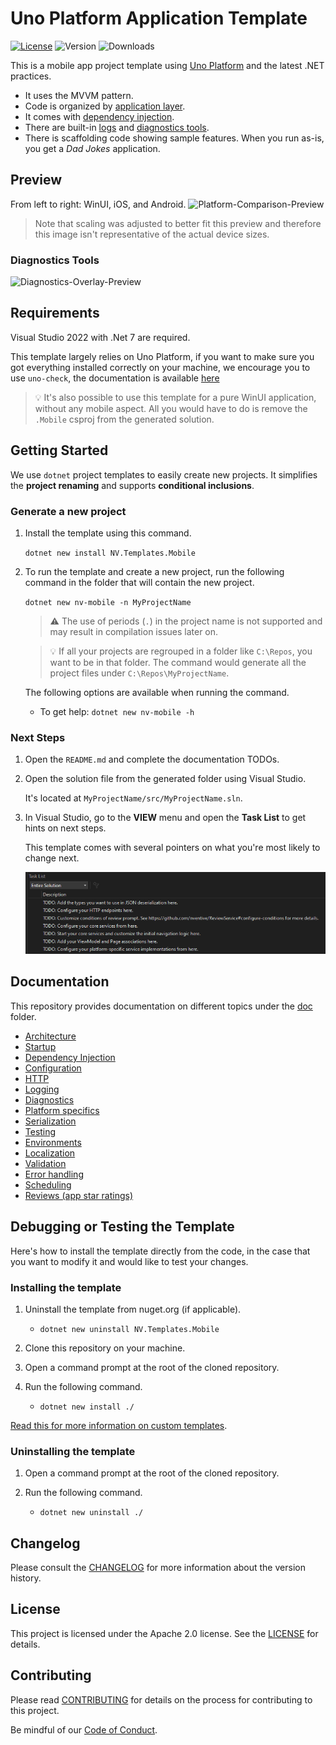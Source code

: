 ﻿# Uno Platform Application Template

[![License](https://img.shields.io/badge/License-Apache%202.0-blue.svg?style=flat-square)](LICENSE) ![Version](https://img.shields.io/nuget/v/NV.Templates.Mobile?style=flat-square) ![Downloads](https://img.shields.io/nuget/dt/NV.Templates.Mobile?style=flat-square)

This is a mobile app project template using [Uno Platform](https://github.com/unoplatform/uno) and the latest .NET practices.

- It uses the MVVM pattern.
- Code is organized by [application layer](doc/Architecture.md#Solution-Structure).
- It comes with [dependency injection](doc/DependencyInjection.md).
- There are built-in [logs](doc/Logging.md) and [diagnostics tools](doc/Diagnostics.md).
- There is scaffolding code showing sample features.
  When you run as-is, you get a _Dad Jokes_ application.

## Preview
From left to right: WinUI, iOS, and Android.
![Platform-Comparison-Preview](https://user-images.githubusercontent.com/39710855/264705525-d070952c-04c7-4f4a-b6af-957f8415fb3e.png)
> Note that scaling was adjusted to better fit this preview and therefore this image isn't representative of the actual device sizes.

### Diagnostics Tools
![Diagnostics-Overlay-Preview](https://user-images.githubusercontent.com/39710855/264691340-dbc9d137-a199-4969-94d7-7dd430e08da7.gif)

## Requirements

Visual Studio 2022 with .Net 7 are required.

This template largely relies on Uno Platform, if you want to make sure you got everything installed correctly on your machine, we encourage you to use `uno-check`, the documentation is available [here](https://platform.uno/docs/articles/uno-check.html)

> 💡 It's also possible to use this template for a pure WinUI application, without any mobile aspect.
> All you would have to do is remove the `.Mobile` csproj from the generated solution.


## Getting Started

We use `dotnet` project templates to easily create new projects. It simplifies the **project renaming** and supports **conditional inclusions**.

### Generate a new project

1. Install the template using this command.
   
   `dotnet new install NV.Templates.Mobile`

1. To run the template and create a new project, run the following command in the folder that will contain the new project.
    
    `dotnet new nv-mobile -n MyProjectName`
    
    > ⚠ The use of periods (`.`) in the project name is not supported and may result in compilation issues later on.

   > 💡 If all your projects are regrouped in a folder like `C:\Repos`, you want to be in that folder.
   > The command would generate all the project files under `C:\Repos\MyProjectName`.

   The following options are available when running the command.

   - To get help: `dotnet new nv-mobile -h`

### Next Steps

1. Open the `README.md` and complete the documentation TODOs.
1. Open the solution file from the generated folder using Visual Studio. 

   It's located at `MyProjectName/src/MyProjectName.sln`.

1. In Visual Studio, go to the **VIEW** menu and open the **Task List** to get hints on next steps.
   
   This template comes with several pointers on what you're most likely to change next.
   
   ![](doc/images/VisualStudioTaskListForNextSteps.PNG)

## Documentation

This repository provides documentation on different topics under the [doc](doc/) folder.

- [Architecture](doc/Architecture.md)
- [Startup](doc/Startup.md)
- [Dependency Injection](doc/DependencyInjection.md)
- [Configuration](doc/Configuration.md)
- [HTTP](doc/HTTP.md)
- [Logging](doc/Logging.md)
- [Diagnostics](doc/Diagnostics.md)
- [Platform specifics](doc/PlatformSpecifics.md)
- [Serialization](doc/Serialization.md)
- [Testing](doc/Testing.md)
- [Environments](doc/Environments.md)
- [Localization](doc/Localization.md)
- [Validation](doc/Validation.md)
- [Error handling](doc/ErrorHandling.md)
- [Scheduling](doc/Scheduling.md)
- [Reviews (app star ratings)](doc/Reviews.md)

## Debugging or Testing the Template
Here's how to install the template directly from the code, in the case that you want to modify it and would like to test your changes.

### Installing the template

1. Uninstall the template from nuget.org (if applicable).
   - `dotnet new uninstall NV.Templates.Mobile`

1. Clone this repository on your machine.
1. Open a command prompt at the root of the cloned repository.
1. Run the following command.

    - `dotnet new install ./`

[Read this for more information on custom templates](https://docs.microsoft.com/en-us/dotnet/core/tools/custom-templates).

### Uninstalling the template
1. Open a command prompt at the root of the cloned repository. 
1. Run the following command.

    - `dotnet new uninstall ./`

## Changelog

Please consult the [CHANGELOG](CHANGELOG.md) for more information about the version history.

## License

This project is licensed under the Apache 2.0 license. See the [LICENSE](LICENSE) for details.

## Contributing

Please read [CONTRIBUTING](CONTRIBUTING.md) for details on the process for contributing to this project.

Be mindful of our [Code of Conduct](CODE_OF_CONDUCT.md).
